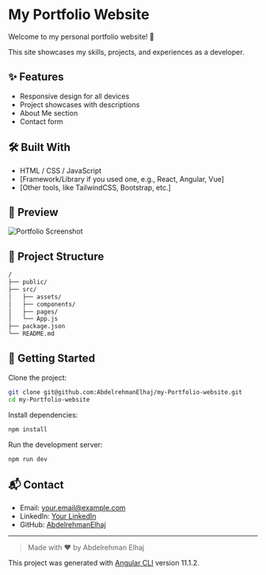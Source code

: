 # My Portfolio Website

Welcome to my personal portfolio website! 🚀

This site showcases my skills, projects, and experiences as a developer.

## ✨ Features

- Responsive design for all devices
- Project showcases with descriptions
- About Me section
- Contact form

## 🛠️ Built With

- HTML / CSS / JavaScript
- [Framework/Library if you used one, e.g., React, Angular, Vue]
- [Other tools, like TailwindCSS, Bootstrap, etc.]

## 📸 Preview

![Portfolio Screenshot](link-to-screenshot.png)

## 📂 Project Structure

```bash
/
├── public/
├── src/
│   ├── assets/
│   ├── components/
│   ├── pages/
│   └── App.js
├── package.json
└── README.md
```

## 🚀 Getting Started

Clone the project:

```bash
git clone git@github.com:AbdelrehmanElhaj/my-Portfolio-website.git
cd my-Portfolio-website
```

Install dependencies:

```bash
npm install
```

Run the development server:

```bash
npm run dev
```

## 📬 Contact

- Email: your.email@example.com
- LinkedIn: [Your LinkedIn](https://linkedin.com/in/yourprofile)
- GitHub: [AbdelrehmanElhaj](https://github.com/AbdelrehmanElhaj)

---

> Made with ❤️ by Abdelrehman Elhaj

This project was generated with [Angular CLI](https://github.com/angular/angular-cli) version 11.1.2.
